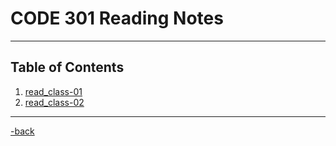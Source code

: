 # CODE 301 Reading Notes

---

## Table of Contents

1. [read_class-01](https://alexriverau.github.io/reading-notes/read_class-01)
2. [read_class-02](https://alexriverau.github.io/reading-notes/read_class-02)

---

[-back](https://alexriverau.github.io/reading-notes/)
